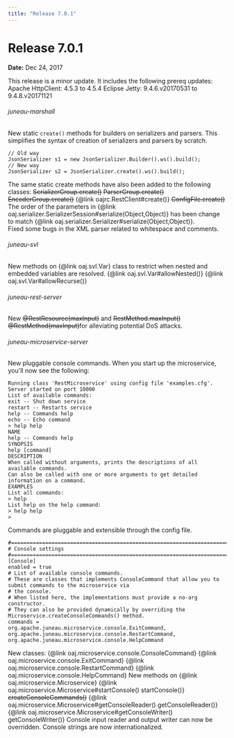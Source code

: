```yaml
---
title: "Release 7.0.1"
---
```


# Release 7.0.1

**Date:** Dec 24, 2017

This release is a minor update.
It includes the following prereq updates:
Apache HttpClient:  4.5.3 to 4.5.4
Eclipse Jetty:  9.4.6.v20170531 to 9.4.8.v20171121
###### juneau-marshall
New static `create()` methods for builders on serializers and parsers.
This simplifies the syntax of creation of serializers and parsers by scratch.
```text
// Old way
JsonSerializer s1 = new JsonSerializer.Builder().ws().build();
// New way
JsonSerializer s2 = JsonSerializer.create().ws().build();
```
The same static create methods have also been added to the following classes:
~~SerializerGroup.create()~~
~~ParserGroup.create()~~
~~EncoderGroup.create()~~
\{@link oajrc.RestClient#create()\}
~~ConfigFile.create()~~
The order of the parameters in \{@link oaj.serializer.SerializerSession#serialize(Object,Object)\}
has been change to match \{@link oaj.serializer.Serializer#serialize(Object,Object)\}.	
Fixed some bugs in the XML parser related to whitespace and comments.
###### juneau-svl
New methods on \{@link oaj.svl.Var\} class to restrict when nested and embedded variables
are resolved.
\{@link oaj.svl.Var#allowNested()\}
\{@link oaj.svl.Var#allowRecurse()\}
###### juneau-rest-server
New ~~@RestResource(maxInput)~~ and 
~~RestMethod.maxInput() @RestMethod(maxInput)~~for alleviating
potential DoS attacks.
###### juneau-microservice-server
New pluggable console commands.
When you start up the microservice, you'll now see the following:
```text
Running class 'RestMicroservice' using config file 'examples.cfg'.
Server started on port 10000
List of available commands:
exit -- Shut down service
restart -- Restarts service
help -- Commands help
echo -- Echo command
> help help
NAME
help -- Commands help
SYNOPSIS
help [command]
DESCRIPTION
When called without arguments, prints the descriptions of all available commands.
Can also be called with one or more arguments to get detailed information on a command.
EXAMPLES
List all commands:
> help
List help on the help command:
> help help
> 
```
Commands are pluggable and extensible through the config file. 
```text
#=======================================================================================================================
# Console settings
#=======================================================================================================================
[Console]
enabled = true
# List of available console commands.
# These are classes that implements ConsoleCommand that allow you to submit commands to the microservice via
# the console.
# When listed here, the implementations must provide a no-arg constructor.
# They can also be provided dynamically by overriding the Microservice.createConsoleCommands() method.
commands = 
org.apache.juneau.microservice.console.ExitCommand,
org.apache.juneau.microservice.console.RestartCommand,
org.apache.juneau.microservice.console.HelpCommand
```
New classes:
\{@link oaj.microservice.console.ConsoleCommand\}
\{@link oaj.microservice.console.ExitCommand\}
\{@link oaj.microservice.console.RestartCommand\}
\{@link oaj.microservice.console.HelpCommand\}
New methods on \{@link oaj.microservice.Microservice\}
\{@link oaj.microservice.Microservice#startConsole() startConsole()\}
~~createConsoleCommands()~~
\{@link oaj.microservice.Microservice#getConsoleReader() getConsoleReader()\}
\{@link oaj.microservice.Microservice#getConsoleWriter() getConsoleWriter()\}
Console input reader and output writer can now be overridden.
Console strings are now internationalized.